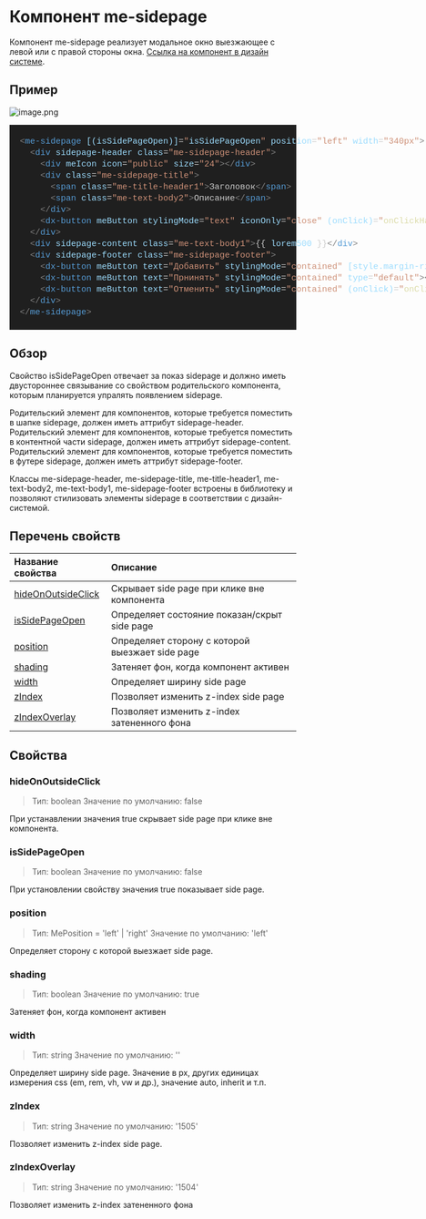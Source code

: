 # Компонент me-sidepage

Компонент me-sidepage реализует модальное окно выезжающее с левой или с правой стороны окна. [Ссылка на компонент в дизайн системе](https://www.figma.com/design/S2KXryEyWLA9cplaicYrVn/Components?node-id=980-20862&t=5rZ0hjk0K1n9J8cc-0).

## Пример

![image.png](/.attachments/image-ee8034cd-84c4-4bf8-b0f9-c0b94e46f29e.png)

<DIV style="color: #cccccc;background-color: #1f1f1f;font-family: Consolas, 'Courier New', monospace;font-weight: normal;font-size: 15px;line-height: 20px;white-space: pre"><BR/><DIV><SPAN style="color: #cccccc">&#160; </SPAN><SPAN style="color: #808080">&lt;</SPAN><SPAN style="color: #569cd6">me-sidepage</SPAN><SPAN style="color: #cccccc"> </SPAN><SPAN style="color: #9cdcfe">[(isSidePageOpen)]</SPAN><SPAN style="color: #cccccc">=</SPAN><SPAN style="color: #ce9178">"</SPAN><SPAN style="color: #9cdcfe">isSidePageOpen</SPAN><SPAN style="color: #ce9178">"</SPAN><SPAN style="color: #cccccc"> </SPAN><SPAN style="color: #9cdcfe">position</SPAN><SPAN style="color: #cccccc">=</SPAN><SPAN style="color: #ce9178">"left"</SPAN><SPAN style="color: #cccccc"> </SPAN><SPAN style="color: #9cdcfe">width</SPAN><SPAN style="color: #cccccc">=</SPAN><SPAN style="color: #ce9178">"340px"</SPAN><SPAN style="color: #808080">&gt;</SPAN></DIV><DIV><SPAN style="color: #cccccc">&#160; &#160; </SPAN><SPAN style="color: #808080">&lt;</SPAN><SPAN style="color: #569cd6">div</SPAN><SPAN style="color: #cccccc"> </SPAN><SPAN style="color: #9cdcfe">sidepage-header</SPAN><SPAN style="color: #cccccc"> </SPAN><SPAN style="color: #9cdcfe">class</SPAN><SPAN style="color: #cccccc">=</SPAN><SPAN style="color: #ce9178">"me-sidepage-header"</SPAN><SPAN style="color: #808080">&gt;</SPAN></DIV><DIV><SPAN style="color: #cccccc">&#160; &#160; &#160; </SPAN><SPAN style="color: #808080">&lt;</SPAN><SPAN style="color: #569cd6">div</SPAN><SPAN style="color: #cccccc"> </SPAN><SPAN style="color: #9cdcfe">meIcon</SPAN><SPAN style="color: #cccccc"> </SPAN><SPAN style="color: #9cdcfe">icon</SPAN><SPAN style="color: #cccccc">=</SPAN><SPAN style="color: #ce9178">"public"</SPAN><SPAN style="color: #cccccc"> </SPAN><SPAN style="color: #9cdcfe">size</SPAN><SPAN style="color: #cccccc">=</SPAN><SPAN style="color: #ce9178">"24"</SPAN><SPAN style="color: #808080">&gt;&lt;/</SPAN><SPAN style="color: #569cd6">div</SPAN><SPAN style="color: #808080">&gt;</SPAN></DIV><DIV><SPAN style="color: #cccccc">&#160; &#160; &#160; </SPAN><SPAN style="color: #808080">&lt;</SPAN><SPAN style="color: #569cd6">div</SPAN><SPAN style="color: #cccccc"> </SPAN><SPAN style="color: #9cdcfe">class</SPAN><SPAN style="color: #cccccc">=</SPAN><SPAN style="color: #ce9178">"me-sidepage-title"</SPAN><SPAN style="color: #808080">&gt;</SPAN></DIV><DIV><SPAN style="color: #cccccc">&#160; &#160; &#160; &#160; </SPAN><SPAN style="color: #808080">&lt;</SPAN><SPAN style="color: #569cd6">span</SPAN><SPAN style="color: #cccccc"> </SPAN><SPAN style="color: #9cdcfe">class</SPAN><SPAN style="color: #cccccc">=</SPAN><SPAN style="color: #ce9178">"me-title-header1"</SPAN><SPAN style="color: #808080">&gt;</SPAN><SPAN style="color: #cccccc">Заголовок</SPAN><SPAN style="color: #808080">&lt;/</SPAN><SPAN style="color: #569cd6">span</SPAN><SPAN style="color: #808080">&gt;</SPAN></DIV><DIV><SPAN style="color: #cccccc">&#160; &#160; &#160; &#160; </SPAN><SPAN style="color: #808080">&lt;</SPAN><SPAN style="color: #569cd6">span</SPAN><SPAN style="color: #cccccc"> </SPAN><SPAN style="color: #9cdcfe">class</SPAN><SPAN style="color: #cccccc">=</SPAN><SPAN style="color: #ce9178">"me-text-body2"</SPAN><SPAN style="color: #808080">&gt;</SPAN><SPAN style="color: #cccccc">Описание</SPAN><SPAN style="color: #808080">&lt;/</SPAN><SPAN style="color: #569cd6">span</SPAN><SPAN style="color: #808080">&gt;</SPAN></DIV><DIV><SPAN style="color: #cccccc">&#160; &#160; &#160; </SPAN><SPAN style="color: #808080">&lt;/</SPAN><SPAN style="color: #569cd6">div</SPAN><SPAN style="color: #808080">&gt;</SPAN></DIV><DIV><SPAN style="color: #cccccc">&#160; &#160; &#160; </SPAN><SPAN style="color: #808080">&lt;</SPAN><SPAN style="color: #569cd6">dx-button</SPAN><SPAN style="color: #cccccc"> </SPAN><SPAN style="color: #9cdcfe">meButton</SPAN><SPAN style="color: #cccccc"> </SPAN><SPAN style="color: #9cdcfe">stylingMode</SPAN><SPAN style="color: #cccccc">=</SPAN><SPAN style="color: #ce9178">"text"</SPAN><SPAN style="color: #cccccc"> </SPAN><SPAN style="color: #9cdcfe">iconOnly</SPAN><SPAN style="color: #cccccc">=</SPAN><SPAN style="color: #ce9178">"close"</SPAN><SPAN style="color: #cccccc"> </SPAN><SPAN style="color: #9cdcfe">(onClick)</SPAN><SPAN style="color: #cccccc">=</SPAN><SPAN style="color: #ce9178">"</SPAN><SPAN style="color: #dcdcaa">onClickHandler</SPAN><SPAN style="color: #cccccc">()</SPAN><SPAN style="color: #ce9178">"</SPAN><SPAN style="color: #808080">&gt;&lt;/</SPAN><SPAN style="color: #569cd6">dx-button</SPAN><SPAN style="color: #808080">&gt;</SPAN></DIV><DIV><SPAN style="color: #cccccc">&#160; &#160; </SPAN><SPAN style="color: #808080">&lt;/</SPAN><SPAN style="color: #569cd6">div</SPAN><SPAN style="color: #808080">&gt;</SPAN></DIV><DIV><SPAN style="color: #cccccc">&#160; &#160; </SPAN><SPAN style="color: #808080">&lt;</SPAN><SPAN style="color: #569cd6">div</SPAN><SPAN style="color: #cccccc"> </SPAN><SPAN style="color: #9cdcfe">sidepage-content</SPAN><SPAN style="color: #cccccc"> </SPAN><SPAN style="color: #9cdcfe">class</SPAN><SPAN style="color: #cccccc">=</SPAN><SPAN style="color: #ce9178">"me-text-body1"</SPAN><SPAN style="color: #808080">&gt;</SPAN><SPAN style="color: #cccccc">{{</SPAN><SPAN style="color: #cccccc"> </SPAN><SPAN style="color: #9cdcfe">lorem500</SPAN><SPAN style="color: #cccccc"> </SPAN><SPAN style="color: #cccccc">}}</SPAN><SPAN style="color: #808080">&lt;/</SPAN><SPAN style="color: #569cd6">div</SPAN><SPAN style="color: #808080">&gt;</SPAN></DIV><DIV><SPAN style="color: #cccccc">&#160; &#160; </SPAN><SPAN style="color: #808080">&lt;</SPAN><SPAN style="color: #569cd6">div</SPAN><SPAN style="color: #cccccc"> </SPAN><SPAN style="color: #9cdcfe">sidepage-footer</SPAN><SPAN style="color: #cccccc"> </SPAN><SPAN style="color: #9cdcfe">class</SPAN><SPAN style="color: #cccccc">=</SPAN><SPAN style="color: #ce9178">"me-sidepage-footer"</SPAN><SPAN style="color: #808080">&gt;</SPAN></DIV><DIV><SPAN style="color: #cccccc">&#160; &#160; &#160; </SPAN><SPAN style="color: #808080">&lt;</SPAN><SPAN style="color: #569cd6">dx-button</SPAN><SPAN style="color: #cccccc"> </SPAN><SPAN style="color: #9cdcfe">meButton</SPAN><SPAN style="color: #cccccc"> </SPAN><SPAN style="color: #9cdcfe">text</SPAN><SPAN style="color: #cccccc">=</SPAN><SPAN style="color: #ce9178">"Добавить"</SPAN><SPAN style="color: #cccccc"> </SPAN><SPAN style="color: #9cdcfe">stylingMode</SPAN><SPAN style="color: #cccccc">=</SPAN><SPAN style="color: #ce9178">"contained"</SPAN><SPAN style="color: #cccccc"> </SPAN><SPAN style="color: #9cdcfe">[style.margin-right]</SPAN><SPAN style="color: #cccccc">=</SPAN><SPAN style="color: #ce9178">"</SPAN><SPAN style="color: #ce9178">'auto'</SPAN><SPAN style="color: #ce9178">"</SPAN><SPAN style="color: #808080">&gt;&lt;/</SPAN><SPAN style="color: #569cd6">dx-button</SPAN><SPAN style="color: #808080">&gt;</SPAN></DIV><DIV><SPAN style="color: #cccccc">&#160; &#160; &#160; </SPAN><SPAN style="color: #808080">&lt;</SPAN><SPAN style="color: #569cd6">dx-button</SPAN><SPAN style="color: #cccccc"> </SPAN><SPAN style="color: #9cdcfe">meButton</SPAN><SPAN style="color: #cccccc"> </SPAN><SPAN style="color: #9cdcfe">text</SPAN><SPAN style="color: #cccccc">=</SPAN><SPAN style="color: #ce9178">"Прнинять"</SPAN><SPAN style="color: #cccccc"> </SPAN><SPAN style="color: #9cdcfe">stylingMode</SPAN><SPAN style="color: #cccccc">=</SPAN><SPAN style="color: #ce9178">"contained"</SPAN><SPAN style="color: #cccccc"> </SPAN><SPAN style="color: #9cdcfe">type</SPAN><SPAN style="color: #cccccc">=</SPAN><SPAN style="color: #ce9178">"default"</SPAN><SPAN style="color: #808080">&gt;&lt;/</SPAN><SPAN style="color: #569cd6">dx-button</SPAN><SPAN style="color: #808080">&gt;</SPAN></DIV><DIV><SPAN style="color: #cccccc">&#160; &#160; &#160; </SPAN><SPAN style="color: #808080">&lt;</SPAN><SPAN style="color: #569cd6">dx-button</SPAN><SPAN style="color: #cccccc"> </SPAN><SPAN style="color: #9cdcfe">meButton</SPAN><SPAN style="color: #cccccc"> </SPAN><SPAN style="color: #9cdcfe">text</SPAN><SPAN style="color: #cccccc">=</SPAN><SPAN style="color: #ce9178">"Отменить"</SPAN><SPAN style="color: #cccccc"> </SPAN><SPAN style="color: #9cdcfe">stylingMode</SPAN><SPAN style="color: #cccccc">=</SPAN><SPAN style="color: #ce9178">"contained"</SPAN><SPAN style="color: #cccccc"> </SPAN><SPAN style="color: #9cdcfe">(onClick)</SPAN><SPAN style="color: #cccccc">=</SPAN><SPAN style="color: #ce9178">"</SPAN><SPAN style="color: #dcdcaa">onClickHandler</SPAN><SPAN style="color: #cccccc">()</SPAN><SPAN style="color: #ce9178">"</SPAN><SPAN style="color: #808080">&gt;&lt;/</SPAN><SPAN style="color: #569cd6">dx-button</SPAN><SPAN style="color: #808080">&gt;</SPAN></DIV><DIV><SPAN style="color: #cccccc">&#160; &#160; </SPAN><SPAN style="color: #808080">&lt;/</SPAN><SPAN style="color: #569cd6">div</SPAN><SPAN style="color: #808080">&gt;</SPAN></DIV><DIV><SPAN style="color: #cccccc">&#160; </SPAN><SPAN style="color: #808080">&lt;/</SPAN><SPAN style="color: #569cd6">me-sidepage</SPAN><SPAN style="color: #808080">&gt;</SPAN></DIV><BR/></DIV>

## Обзор

Свойство isSidePageOpen отвечает за показ sidepage и должно иметь двустороннее связывание со свойством родительского компонента, которым планируется упралять появлением sidepage.

Родительский элемент для компонентов, которые требуется поместить в шапке sidepage, должен иметь аттрибут sidepage-header.
Родительский элемент для компонентов, которые требуется поместить в контентной части sidepage, должен иметь аттрибут sidepage-content.
Родительский элемент для компонентов, которые требуется поместить в футере sidepage, должен иметь аттрибут sidepage-footer.

Классы me-sidepage-header, me-sidepage-title, me-title-header1, me-text-body2, me-text-body1, me-sidepage-footer встроены в библиотеку и позволяют стилизовать элементы sidepage в соответствии с дизайн-системой.

## Перечень свойств

| Название свойства                         | Описание                                        |
| :---------------------------------------- | :---------------------------------------------- |
| [hideOnOutsideClick](#hideOnOutsideClick) | Скрывает side page при клике вне компонента     |
| [isSidePageOpen](#isSidePageOpen)         | Определяет состояние показан/скрыт side page    |
| [position](#position)                     | Определяет сторону с которой выезжает side page |
| [shading](#shading)                       | Затеняет фон, когда компонент активен           |
| [width](#width)                           | Определяет ширину side page                     |
| [zIndex](#zindex)                         | Позволяет изменить z-index side page            |
| [zIndexOverlay](#zindexoverlay)           | Позволяет изменить z-index затененного фона     |

## Свойства

<h3 id="hideonoutsideclick">hideOnOutsideClick</h3>

> Тип: boolean
> Значение по умолчанию: false

При устанавлении значения true cкрывает side page при клике вне компонента.

<h3 id="issidepageopen">isSidePageOpen</h3>

> Тип: boolean
> Значение по умолчанию: false

При установлении свойству значения true показывает side page.

<h3 id="position">position</h3>

> Тип: MePosition = 'left' | 'right'
> Значение по умолчанию: 'left'

Определяет сторону с которой выезжает side page.

<h3 id="shading">shading</h3>

> Тип: boolean
> Значение по умолчанию: true

Затеняет фон, когда компонент активен

<h3 id="width">width</h3>

> Тип: string
> Значение по умолчанию: ''

Определяет ширину side page. Значение в px, других единицах измерения css (em, rem, vh, vw и др.), значение auto, inherit и т.п.

<h3 id="zindex">zIndex</h3>

> Тип: string
> Значение по умолчанию: '1505'

Позволяет изменить z-index side page.

<h3 id="zindexoverlay">zIndexOverlay</h3>

> Тип: string
> Значение по умолчанию: '1504'

Позволяет изменить z-index затененного фона
